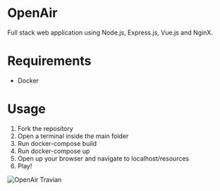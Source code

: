 # OpenAir

Full stack web application using Node.js, Express.js, Vue.js and NginX.

# Requirements
- Docker

# Usage

1. Fork the repository
2. Open a terminal inside the main folder
3. Run docker-compose build
4. Run docker-compose up
5. Open up your browser and navigate to localhost/resources
6. Play!

![OpenAir Travian](https://i.imgur.com/cnzcfUQ.png)
